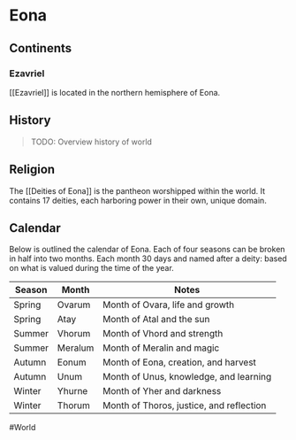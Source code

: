 # Eona
## Continents
### Ezavriel
[[Ezavriel]] is located in the northern hemisphere of Eona.

## History
> TODO: Overview history of world

## Religion
The [[Deities of Eona]] is the pantheon worshipped within the world. It contains 17 deities, each harboring power in their own, unique domain. 

## Calendar
Below is outlined the calendar of Eona. Each of four seasons can be broken in half into two months. Each month 30 days and named after a deity: based on what is valued during the time of the year.

Season | Month | Notes
------ | ----- | -----
Spring | Ovarum | Month of Ovara, life and growth
Spring | Atay | Month of Atal and the sun
Summer | Vhorum | Month of Vhord and strength
Summer | Meralum | Month of Meralin and magic
Autumn | Eonum | Month of Eona, creation, and harvest
Autumn | Unum | Month of Unus, knowledge, and learning
Winter | Yhurne | Month of Yher and darkness
Winter | Thorum | Month of Thoros, justice, and reflection


#World